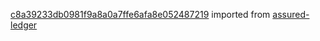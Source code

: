 [c8a39233db0981f9a8a0a7ffe6afa8e052487219](https://github.com/insolar/assured-ledger/commit/c8a39233db0981f9a8a0a7ffe6afa8e052487219) imported from [assured-ledger](https://github.com/insolar/assured-ledger)
